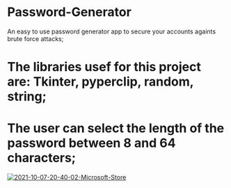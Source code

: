 # Password-Generator
An easy to use password generator app to secure your accounts againts brute force attacks;


# The  libraries usef for this project are: Tkinter, pyperclip, random, string;

# The user can select the length of the password between 8 and 64 characters;

<a href="https://ibb.co/94Rj71y"><img src="https://i.ibb.co/94Rj71y/2021-10-07-20-40-02-Microsoft-Store.png" alt="2021-10-07-20-40-02-Microsoft-Store" border="0"></a>



